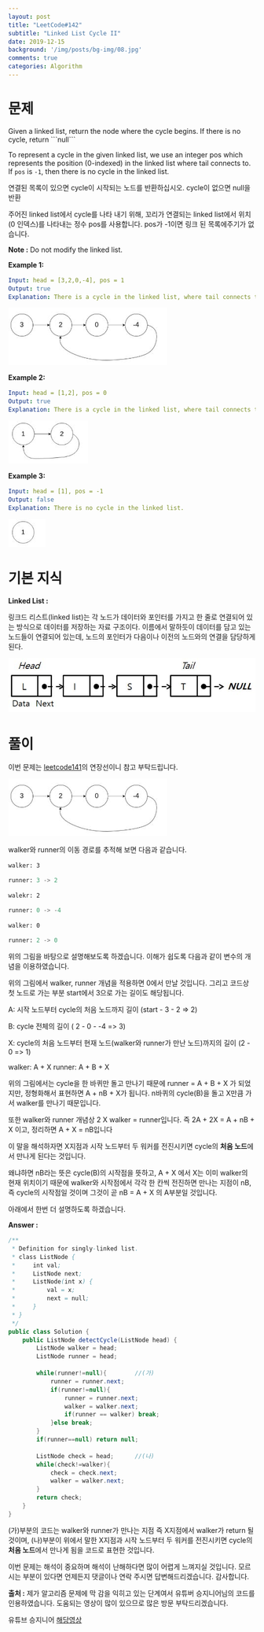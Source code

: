 ```yaml
---
layout: post
title: "LeetCode#142"
subtitle: "Linked List Cycle II"
date: 2019-12-15
background: '/img/posts/bg-img/08.jpg'
comments: true
categories: Algorithm
---
```

<h1 class="section-heading2" >문제</h1>
Given a linked list, return the node where the cycle begins. If there is no cycle, return ```null```

To represent a cycle in the given linked list, we use an integer pos which represents the position (0-indexed) in the linked list where tail connects to. If ```pos``` is ```-1```, then there is no cycle in the linked list.

연결된 목록이 있으면 cycle이 시작되는 노드를 반환하십시오. cycle이 없으면 null을 반환

주어진 linked list에서 cycle를 나타 내기 위해, 꼬리가 연결되는 linked list에서 위치 (0 인덱스)를 나타내는 정수 pos를 사용합니다. pos가 -1이면 링크 된 목록에주기가 없습니다.

**Note :** Do not modify the linked list.

**Example 1:**
```Yaml
Input: head = [3,2,0,-4], pos = 1
Output: true
Explanation: There is a cycle in the linked list, where tail connects to the second node.
```
<div>
	<img class="img-fluid" src="/img/posts/algorithm/leetcode141.jpg">	
</div>

**Example 2:**
```Yaml
Input: head = [1,2], pos = 0
Output: true
Explanation: There is a cycle in the linked list, where tail connects to the first node.
```
<div>
	<img class="img-fluid" src="/img/posts/algorithm/leetcode141(2).jpg">	
</div>

**Example 3:**
```Yaml
Input: head = [1], pos = -1
Output: false
Explanation: There is no cycle in the linked list.
```
<div>
	<img class="img-fluid" src="/img/posts/algorithm/leetcode141(3).jpg">	
</div>

<h1 class="section-heading2" >기본 지식</h1>

**Linked List :**

링크드 리스트(linked list)는 각 노드가 데이터와 포인터를 가지고 한 줄로 연결되어 있는 방식으로 데이터를 저장하는 자료 구조이다. 이름에서 말하듯이 데이터를 담고 있는 노드들이 연결되어 있는데, 노드의 포인터가 다음이나 이전의 노드와의 연결을 담당하게 된다.
<div>
	<img class="img-fluid" src="/img/posts/algorithm/leetcode141(4).jpg">	
</div>

<h1 class="section-heading2" >풀이</h1>

이번 문제는 [leetcode141](https://bhsbhs235.github.io/algorithm/2019/12/07/leetcode141.html)의 연장선이니 참고 부탁드립니다.

<div>
	<img class="img-fluid" src="/img/posts/algorithm/leetcode141.jpg">	
</div>

walker와 runner의 이동 경로를 추적해 보면 다음과 같습니다.

```
walker: 3
```

``` Python
runner: 3 -> 2
```

```
walekr: 2
```

``` Python
runner: 0 -> -4
```

```
walker: 0
```

``` Python
runner: 2 -> 0
```

위의 그림을 바탕으로 설명해보도록 하겠습니다. 이해가 쉽도록 다음과 같이 변수의 개념을 이용하였습니다.

위의 그림에서 walker, runner 개념을 적용하면 0에서 만날 것입니다. 그리고 코드상 첫 노드로 가는 부분 start에서 3으로 가는 길이도 해당됩니다.

A: 시작 노드부터 cycle의 처음 노드까지 길이 (start - 3 - 2 => 2)

B: cycle 전체의 길이 ( 2 - 0 - -4 => 3)

X: cycle의 처음 노드부터 현재 노드(walker와 runner가 만난 노드)까지의 길이 (2 - 0 => 1)

walker: A + X
runner: A + B + X

위의 그림에서는 cycle을 한 바퀴만 돌고 만나기 때문에 runner = A + B + X 가 되었지만, 정형화해서 표현하면 A + nB + X가 됩니다. n바퀴의 cycle(B)을 돌고 X만큼 가서 walker를 만나기 때문입니다.

또한 walker와 runner 개념상 2 X walker = runner입니다. 즉 2A + 2X = A + nB + X 이고, 정리하면 A + X = nB입니다

이 말을 해석하자면 X지점과 시작 노드부터 두 워커를 전진시키면 cycle의 **처음 노드**에서 만나게 된다는 것입니다.

왜냐하면 nB라는 뜻은 cycle(B)의 시작점을 뜻하고, A + X 에서 X는 이미 walker의 현재 위치이기 때문에 walker와 시작점에서 각각 한 칸씩 전진하면 만나는 지점이 nB, 즉 cycle의 시작점일 것이며 그것이 곧 nB = A + X 의 A부분일 것입니다.

아래에서 한번 더 설명하도록 하겠습니다.

**Answer :**
``` Java
/**
 * Definition for singly-linked list.
 * class ListNode {
 *     int val;
 *     ListNode next;
 *     ListNode(int x) {
 *         val = x;
 *         next = null;
 *     }
 * }
 */
public class Solution {
    public ListNode detectCycle(ListNode head) {
        ListNode walker = head;
        ListNode runner = head;
        
        while(runner!=null){   		//(가)
            runner = runner.next;
            if(runner!=null){
                runner = runner.next;
                walker = walker.next;
                if(runner == walker) break;
            }else break;
        }
        if(runner==null) return null;

        ListNode check = head;		//(나)
        while(check!=walker){
            check = check.next;
            walker = walker.next;
        }
        return check;        
    }
}
```

(가)부분의 코드는 walker와 runner가 만나는 지점 즉 X지점에서 walker가 return 될 것이며, (나)부분이 위에서 말한 X지점과 시작 노드부터 두 워커를 전진시키면 cycle의 **처음 노드**에서 만나게 됨을 코드로 표현한 것입니다.

이번 문제는 해석이 중요하며 해석이 난해하다면 많이 어렵게 느껴지실 것입니다. 모르시는 부분이 있다면 언제든지 댓글이나 연락 주시면 답변해드리겠습니다. 감사합니다.

**출처 :**
제가 알고리즘 문제에 막 감을 익히고 있는 단계여서 유튜버 승지니어님의 코드를 인용하였습니다. 도움되는 영상이 많이 있으므로 많은 방문 부탁드리겠습니다.

유튜브 승지니어 [해당영상](https://www.youtube.com/watch?v=SPKJz8oPJo4&list=PL2mzT_U4XxDl8PP-jMk4rt6BPzBtS__pQ&index=32)

